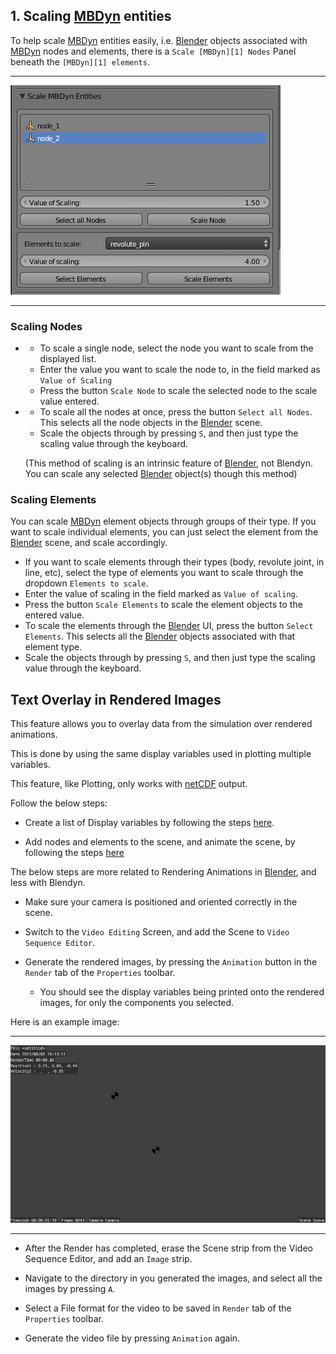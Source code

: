 ## 1. Scaling [MBDyn][1] entities

To help scale [MBDyn][1] entities easily, i.e. [Blender][2] objects associated with [MBDyn][1] nodes and elements, there is a
`Scale [MBDyn][1] Nodes` Panel beneath the `[MBDyn][1] elements`.

- - - 
![linking a plotted image in the Image Editor](images/scaling_panel.png "Linking a plotted image in the Image Editor")
- - -

### Scaling Nodes
 * * To scale a single node, select the node you want to scale from the displayed list.
   * Enter the value you want to scale the node to, in the field marked as `Value of Scaling`
   * Press the button `Scale Node` to scale the selected node to the scale value entered.


* * To scale all the nodes at once, press the button `Select all Nodes`. This selects all the node objects
in the [Blender][2] scene.
  * Scale the objects through by pressing `S`, and then just type the scaling value through the keyboard.
  
  (This method of scaling is an intrinsic feature of [Blender][2], not Blendyn.
  You can scale any selected [Blender][2] object(s) though this method)
  
  
### Scaling Elements

You can scale [MBDyn][1] element objects through groups of their type. If you want to scale individual
elements, you can just select the element from the [Blender][2] scene, and scale accordingly.

* If you want to scale elements through their types (body, revolute joint, in line, etc), select the type of elements
you want to scale through the dropdown `Elements to scale`.
* Enter the value of scaling in the field marked as `Value of scaling`.
* Press the button `Scale Elements` to scale the element objects to the entered value.
* To scale the elements through the [Blender][2] UI, press the button `Select Elements`.
This selects all the [Blender][2] objects associated with that element type.
* Scale the objects through by pressing `S`, and then just type the scaling value through the keyboard.

## Text Overlay in Rendered Images

This feature allows you to overlay data from the simulation over rendered animations.

This is done by using the same display variables used in plotting multiple variables.

This feature, like Plotting, only works with [netCDF][3] output.

Follow the below steps:

* Create a list of Display variables by following the steps [here](https://janga1997.github.io/abaqus/).

* Add nodes and elements to the scene, and animate the scene, by following the steps [here](https://github.com/zanoni-mbdyn/blendyn/wiki/Basic-Usage)

The below steps are more related to Rendering Animations in [Blender][2], and less with Blendyn.

* Make sure your camera is positioned and oriented correctly in the scene.

* Switch to the `Video Editing` Screen, and add the Scene to `Video Sequence Editor`.

* Generate the rendered images, by pressing the `Animation` button in the `Render` tab of the `Properties` toolbar.
    - You should see the display variables being printed onto the rendered images, for only the components you selected.

Here is an example image:

- - - 
![text overlay on a rendered image](images/render_text_overlay.png "Text Overlay on a Rendered Image")
- - -

* After the Render has completed, erase the Scene strip from the Video Sequence Editor, and add an `Image` strip.

* Navigate to the directory in you generated the images, and select all the images by pressing `A`.

* Select a File format for the video to be saved in `Render` tab of the `Properties` toolbar.

* Generate the video file by pressing `Animation` again.

  [1]: https://www.mbdyn.org/
  [2]: https://www.blender.org/
  [3]: http://www.unidata.ucar.edu/software/netcdf/

